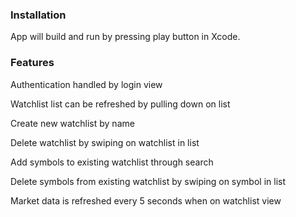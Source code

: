 ### Installation
App will build and run by pressing play button in Xcode.


### Features
Authentication handled by login view

Watchlist list can be refreshed by pulling down on list

Create new watchlist by name

Delete watchlist by swiping on watchlist in list

Add symbols to existing watchlist through search

Delete symbols from existing watchlist by swiping on symbol in list

Market data is refreshed every 5 seconds when on watchlist view
